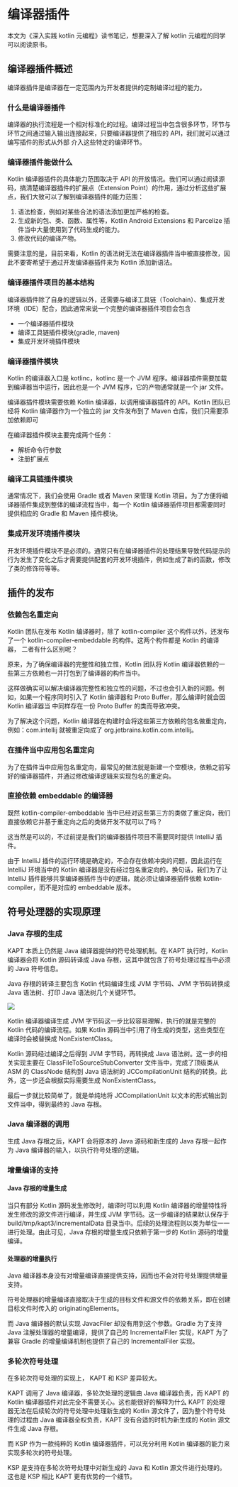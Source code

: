 # 编译器插件
本文为《深入实践 kotlin 元编程》读书笔记，想要深入了解 kotlin 元编程的同学可以阅读原书。

## 编译器插件概述
编译器插件是编译器在一定范围内为开发者提供的定制编译过程的能力。

### 什么是编译器插件
编译器的执行流程是一个相对标准化的过程。编译过程当中包含很多环节，环节与环节之间通过输入输出连接起来，只要编译器提供了相应的 API，我们就可以通过编写插件的形式从外部
介入这些特定的编译环节。

### 编译器插件能做什么
Kotlin 编译器插件的具体能力范围取决于 API 的开放情况。我们可以通过阅读源码，搞清楚编译器插件的扩展点（Extension Point）的作用，通过分析这些扩展点，我们大致可以了解到编译器插件的能力范围：

1. 语法检查，例如对某些合法的语法添加更加严格的检查。
2. 生成新的包、类、函数、属性等，Kotlin Android Extensions 和 Parcelize 插件当中大量使用到了代码生成的能力。
3. 修改代码的编译产物。

需要注意的是，目前来看，Kotlin 的语法树无法在编译器插件当中被直接修改，因此不要寄希望于通过开发编译器插件来为 Kotlin 添加新语法。

### 编译器插件项目的基本结构
编译器插件除了自身的逻辑以外，还需要与编译工具链（Toolchain）、集成开发环境（IDE）配合，因此通常来说一个完整的编译器插件项目会包含

- 一个编译器插件模块
- 编译工具链插件模块(gradle, maven)
- 集成开发环境插件模块

### 编译器插件模块
Kotlin 的编译器入口是 kotlinc，kotlinc 是一个 JVM 程序。编译器插件需要加载到编译器当中运行，因此也是一个 JVM 程序，它的产物通常就是一个 jar 文件。

编译器插件模块需要依赖 Kotlin 编译器，以调用编译器插件的 API。Kotlin 团队已经将 Kotlin 编译器作为一个独立的 jar 文件发布到了 Maven 仓库，我们只需要添加依赖即可

在编译器插件模块主要完成两个任务：

- 解析命令行参数
- 注册扩展点

### 编译工具链插件模块
通常情况下，我们会使用 Gradle 或者 Maven 来管理 Kotlin 项目。为了方便将编译器插件集成到整体的编译流程当中，每一个 Kotlin 编译器插件项目都需要同时提供相应的
Gradle 和 Maven 插件模块。

### 集成开发环境插件模块
开发环境插件模块不是必须的。通常只有在编译器插件的处理结果导致代码提示的行为发生了变化之后才需要提供配套的开发环境插件，例如生成了新的函数，修改了类的修饰符等等。

## 插件的发布
### 依赖包名重定向
Kotlin 团队在发布 Kotlin 编译器时，除了 kotlin-compiler 这个构件以外，还发布了一个 kotlin-compiler-embeddable 的构件。这两个构件都是 Kotlin 的编译器，
二者有什么区别呢？

原来，为了确保编译器的完整性和独立性，Kotlin 团队将 Kotlin 编译器依赖的一些第三方依赖也一并打包到了编译器的构件当中。

这样做确实可以解决编译器完整性和独立性的问题，不过也会引入新的问题。例如，如果一个程序同时引入了 Kotlin 编译器和 Proto Buffer，那么编译时就会因 Kotlin 编译器当
中同样存在一份 Proto Buffer 的类而导致冲突。

为了解决这个问题，Kotlin 编译器在构建时会将这些第三方依赖的包名做重定向，例如：com.intellij 就被重定向成了 org.jetbrains.kotlin.com.intellij。

### 在插件当中应用包名重定向
为了在插件当中应用包名重定向，最常见的做法就是新建一个空模块，依赖之前写好的编译器插件，并通过修改编译逻辑来实现包名的重定向。

### 直接依赖 embeddable 的编译器
既然 kotlin-compiler-embeddable 当中已经对这些第三方的类做了重定向，我们直接依赖它并基于重定向之后的类做开发不就可以了吗？

这当然是可以的，不过前提是我们的编译器插件项目不需要同时提供 IntelliJ 插件。

由于 IntelliJ 插件的运行环境是确定的，不会存在依赖冲突的问题，因此运行在 IntelliJ 环境当中的 Kotlin 编译器是没有经过包名重定向的。换句话，我们为了让
IntelliJ 插件能够共享编译器插件当中的逻辑，就必须让编译器插件依赖 kotlin-compiler，而不是对应的 embeddable 版本。

## 符号处理器的实现原理
### Java 存根的生成
KAPT 本质上仍然是 Java 编译器提供的符号处理机制。在 KAPT 执行时，Kotlin 编译器会将 Kotlin 源码转译成 Java 存根，这其中就包含了符号处理过程当中必须的 Java 符号信息。

Java 存根的转译主要包含 Kotlin 代码编译生成 JVM 字节码、JVM 字节码转换成 Java 语法树、打印 Java 语法树几个关键环节。

![](https://raw.gitmirror.com/RicardoJiang/resource/main/2024/april/p2.png)

Kotlin 编译器编译生成 JVM 字节码这一步比较容易理解，执行的就是完整的 Kotlin 代码的编译流程。如果 Kotlin 源码当中引用了待生成的类型，这些类型在编译时会被替换成
NonExistentClass。

Kotlin 源码经过编译之后得到 JVM 字节码，再转换成 Java 语法树。这一步的相关实现主要在 ClassFileToSourceStubConverter 文件当中，完成了顶级类从 ASM 的
ClassNode 结构到 Java 语法树的 JCCompilationUnit 结构的转换。此外，这一步还会根据实际需要生成 NonExistentClass。

最后一步就比较简单了，就是单纯地将 JCCompilationUnit 以文本的形式输出到文件当中，得到最终的 Java 存根。

### Java 编译器的调用
生成 Java 存根之后，KAPT 会将原本的 Java 源码和新生成的 Java 存根一起作为 Java 编译器的输入，以执行符号处理的逻辑。

### 增量编译的支持
#### Java 存根的增量生成
当只有部分 Kotlin 源码发生修改时，编译时可以利用 Kotlin 编译器的增量特性将发生修改的源文件进行编译，并生成 JVM 字节码。这一步编译的结果默认保存于 build/tmp/kapt3/incrementalData 目录当中。后续的处理流程则以类为单位一一进行处理。由此可见，Java 存根的增量生成只依赖于第一步的 Kotlin 源码的增量编译。

#### 处理器的增量执行
Java 编译器本身没有对增量编译直接提供支持，因而也不会对符号处理提供增量支持。

符号处理器的增量编译直接取决于生成的目标文件和源文件的依赖关系，即在创建目标文件时传入的 originatingElements。

而 Java 编译器的默认实现 JavacFiler 却没有用到这个参数。Gradle 为了支持 Java 注解处理器的增量编译，提供了自己的 IncrementalFiler 实现，KAPT 为了兼容 Gradle 的增量编译机制也提供了自己的 IncrementalFiler 实现。

### 多轮次符号处理
在多轮次符号处理的实现上， KAPT 和 KSP 差异较大。

KAPT 调用了 Java 编译器，多轮次处理的逻辑由 Java 编译器负责，而 KAPT 的 Kotlin 编译器插件对此完全不需要关心。这也能很好的解释为什么 KAPT 的处理器无法在后续轮次的符号处理中处理新生成的 Kotlin 源文件了，因为整个符号处理的过程由 Java 编译器全权负责，KAPT 没有合适的时机为新生成的 Kotlin 源文件生成 Java 存根。

而 KSP 作为一款纯粹的 Kotlin 编译器插件，可以充分利用 Kotlin 编译器的能力来实现多轮次的符号处理。

KSP 是支持在多轮次符号处理中对新生成的 Java 和 Kotlin 源文件进行处理的。这也是 KSP 相比 KAPT 更有优势的一个细节。




